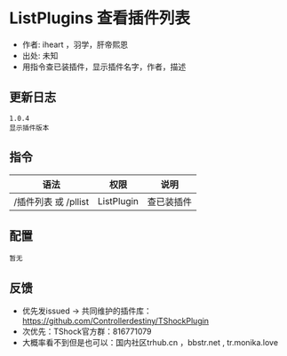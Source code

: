 # ListPlugins 查看插件列表

- 作者: iheart ，羽学，肝帝熙恩
- 出处: 未知
- 用指令查已装插件，显示插件名字，作者，描述

## 更新日志

```
1.0.4
显示插件版本
```

## 指令

| 语法           |        权限         |   说明   |
| -------------- | :-----------------: | :------: |
| /插件列表 或 /pllist |  ListPlugin  | 查已装插件|

## 配置
```
暂无
```

## 反馈
- 优先发issued -> 共同维护的插件库：https://github.com/Controllerdestiny/TShockPlugin
- 次优先：TShock官方群：816771079
- 大概率看不到但是也可以：国内社区trhub.cn ，bbstr.net , tr.monika.love
